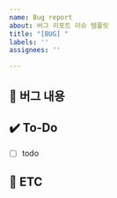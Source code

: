 ```yaml
---
name: Bug report
about: 버그 리포트 이슈 템플릿
title: "[BUG] "
labels: ''
assignees: ''

---
```


## 🐞 버그 내용
<!-- 버그 내용을 자세히 설명해 주세요 -->

## ✔️ To-Do
<!-- 해당 작업을 수행하기 위해 해야 할 하위 태스크를 작성해 주세요 -->
- [ ] todo

## 👀 ETC
<!-- 기타 내용을 작성해 주세요 -->
